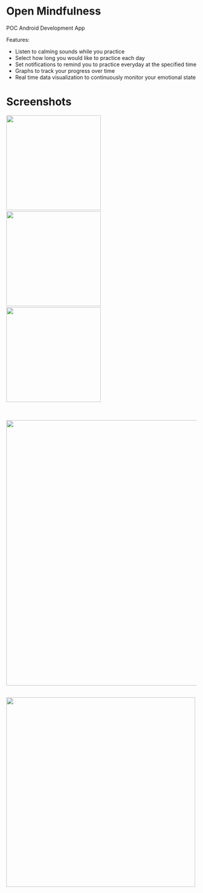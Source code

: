 # Open Mindfulness
POC Android Development App

Features:</br>
* Listen to calming sounds while you practice
* Select how long you would like to practice each day
* Set notifications to remind you to practice everyday at the specified time
* Graphs to track your progress over time 
* Real time data visualization to continuously monitor your emotional state

# Screenshots
<img src="https://user-images.githubusercontent.com/36819928/45909795-0b969580-bdd2-11e8-8205-e93734d2e598.png" width= "250">&nbsp;&nbsp;&nbsp;&nbsp;&nbsp;&nbsp;&nbsp;&nbsp;&nbsp;&nbsp;&nbsp;<img src="https://user-images.githubusercontent.com/36819928/45591856-eebf1580-b92c-11e8-9f21-bd4cdf8b2e20.png" width="250">&nbsp;&nbsp;&nbsp;&nbsp;&nbsp;&nbsp;&nbsp;&nbsp;&nbsp;&nbsp;&nbsp;&nbsp;&nbsp;<img src="https://user-images.githubusercontent.com/36819928/45591876-62612280-b92d-11e8-872d-ea0e7ab2f95c.png" width="250"></br></br>

&nbsp;&nbsp;&nbsp;&nbsp;&nbsp;&nbsp;&nbsp;&nbsp;&nbsp;&nbsp;&nbsp;&nbsp;<img src = "https://user-images.githubusercontent.com/36819928/45591860-f41c6000-b92c-11e8-8925-5c85b2bedec0.png" width="700">

&nbsp;&nbsp;&nbsp;&nbsp;&nbsp;&nbsp;&nbsp;&nbsp;&nbsp;&nbsp;&nbsp;&nbsp;&nbsp;&nbsp;&nbsp;&nbsp;&nbsp;&nbsp;&nbsp;&nbsp;&nbsp;&nbsp;&nbsp;&nbsp;&nbsp;&nbsp;&nbsp;&nbsp;&nbsp;&nbsp;&nbsp;&nbsp;<img src="https://user-images.githubusercontent.com/36819928/45591859-f2eb3300-b92c-11e8-951f-fb38e658f078.png" width = "500">

 
